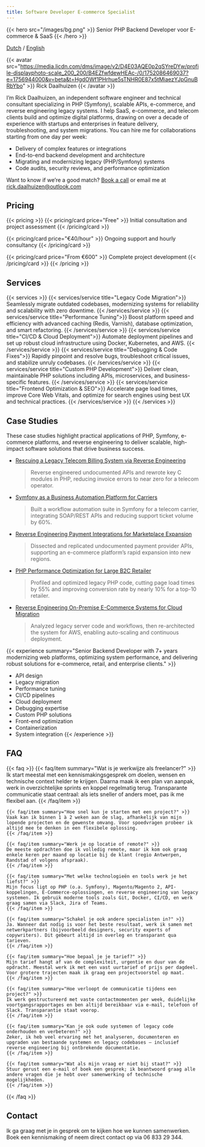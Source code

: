 ```yaml
---
title: Software Developer E-commerce Specialist
---
```


{{< hero src="/images/bg.png" >}}
Senior PHP Backend Developer voor E-commerce & SaaS
{{< /hero >}}

[Dutch]() / [English]()


{{< avatar src="https://media.licdn.com/dms/image/v2/D4E03AQE0p2qSYreDYw/profile-displayphoto-scale_200_200/B4EZfwfdewHEAc-/0/1752086469037?e=1756944000&v=beta&t=HgdOWf1PHrhue5sTNHR0E87x5tMiaezYJpGnuBRbYbo" >}}
Rick Daalhuizen
{{< /avatar >}}

I’m Rick Daalhuizen, an independent software engineer and technical consultant specializing in PHP (Symfony), scalable APIs, e-commerce, and reverse engineering legacy systems. I help SaaS, e-commerce, and telecom clients build and optimize digital platforms, drawing on over a decade of experience with startups and enterprises in feature delivery, troubleshooting, and system migrations. You can hire me for collaborations starting from one day per week:

- Delivery of complex features or integrations
- End-to-end backend development and architecture
- Migrating and modernizing legacy (PHP/Symfony) systems
- Code audits, security reviews, and performance optimization

Want to know if we’re a good match? [Book a call](https://example.com) or email me at [rick.daalhuizen@outlook.com](mailto:rick.daalhuizen@outlook.com)

## Pricing
{{< pricing >}}
  {{< pricing/card price="Free" >}}
    Initial consultation and project assessment
  {{< /pricing/card >}}
  
  {{< pricing/card price="€40/hour" >}}
    Ongoing support and hourly consultancy
  {{< /pricing/card >}}
  
  {{< pricing/card price="From €600" >}}
    Complete project development
  {{< /pricing/card >}}
{{< /pricing >}}

## Services
{{< services >}}
    {{< services/service title="Legacy Code Migration">}}
        Seamlessly migrate outdated codebases, modernizing systems for reliability and scalability with zero downtime.
    {{< /services/service >}}
    {{< services/service title="Performance Tuning">}}
        Boost platform speed and efficiency with advanced caching (Redis, Varnish), database optimization, and smart refactoring.
    {{< /services/service >}}
    {{< services/service title="CI/CD & Cloud Deployment">}}
        Automate deployment pipelines and set up robust cloud infrastructure using Docker, Kubernetes, and AWS.
    {{< /services/service >}}
    {{< services/service title="Debugging & Code Fixes">}}
        Rapidly pinpoint and resolve bugs, troubleshoot critical issues, and stabilize unruly codebases.
    {{< /services/service >}}
    {{< services/service title="Custom PHP Development">}}
        Deliver clean, maintainable PHP solutions including APIs, microservices, and business-specific features.
    {{< /services/service >}}
    {{< services/service title="Frontend Optimization & SEO">}}
        Accelerate page load times, improve Core Web Vitals, and optimize for search engines using best UX and technical practices.
    {{< /services/service >}}
{{< /services >}}

## Case Studies
These case studies highlight practical applications of PHP, Symfony, e-commerce platforms, and reverse engineering to deliver scalable, high-impact software solutions that drive business success.

- [Rescuing a Legacy Telecom Billing System via Reverse Engineering](#)
  > Reverse engineered undocumented APIs and rewrote key C modules in PHP, reducing invoice errors to near zero for a telecom operator.

- [Symfony as a Business Automation Platform for Carriers](#)
  > Built a workflow automation suite in Symfony for a telecom carrier, integrating SOAP/REST APIs and reducing support ticket volume by 60%.

- [Reverse Engineering Payment Integrations for Marketplace Expansion](#)
  > Dissected and replicated undocumented payment provider APIs, supporting an e-commerce platform’s rapid expansion into new regions.

- [PHP Performance Optimization for Large B2C Retailer](#)
  > Profiled and optimized legacy PHP code, cutting page load times by 55% and improving conversion rate by nearly 10% for a top-10 retailer.

- [Reverse Engineering On-Premise E-Commerce Systems for Cloud Migration](#)
  > Analyzed legacy server code and workflows, then re-architected the system for AWS, enabling auto-scaling and continuous deployment.

{{< experience summary="Senior Backend Developer with 7+ years modernizing web platforms, optimizing system performance, and delivering robust solutions for e-commerce, retail, and enterprise clients." >}}
- API design
- Legacy migration
- Performance tuning
- CI/CD pipelines
- Cloud deployment
- Debugging expertise
- Custom PHP solutions
- Front-end optimization
- Containerization
- System integration
{{< /experience >}}

## FAQ
{{< faq >}}
    {{< faq/item summary="Wat is je werkwijze als freelancer?" >}}
    Ik start meestal met een kennismakingsgesprek om doelen, wensen en technische context helder te krijgen. Daarna maak ik een plan van aanpak, werk in overzichtelijke sprints en koppel regelmatig terug. Transparante communicatie staat centraal: als iets sneller of anders moet, pas ik me flexibel aan.
    {{< /faq/item >}}

    {{< faq/item summary="Hoe snel kun je starten met een project?" >}}
    Vaak kan ik binnen 1 à 2 weken aan de slag, afhankelijk van mijn lopende projecten en de gewenste omvang. Voor spoedvragen probeer ik altijd mee te denken in een flexibele oplossing.
    {{< /faq/item >}}

    {{< faq/item summary="Werk je op locatie of remote?" >}}
    De meeste opdrachten doe ik volledig remote, maar ik kom ook graag enkele keren per maand op locatie bij de klant (regio Antwerpen, Randstad of volgens afspraak).
    {{< /faq/item >}}

    {{< faq/item summary="Met welke technologieën en tools werk je het liefst?" >}}
    Mijn focus ligt op PHP (o.a. Symfony), Magento/Magento 2, API-koppelingen, E-Commerce-oplossingen, en reverse engineering van legacy systemen. Ik gebruik moderne tools zoals Git, Docker, CI/CD, en werk graag samen via Slack, Jira of Teams.
    {{< /faq/item >}}

    {{< faq/item summary="Schakel je ook andere specialisten in?" >}}
    Ja. Wanneer dat nodig is voor het beste resultaat, werk ik samen met netwerkpartners (bijvoorbeeld designers, security experts of copywriters). Dit gebeurt altijd in overleg en transparant qua tarieven.
    {{< /faq/item >}}

    {{< faq/item summary="Hoe bepaal je je tarief?" >}}
    Mijn tarief hangt af van de complexiteit, urgentie en duur van de opdracht. Meestal werk ik met een vast uurtarief of prijs per dagdeel. Voor grotere trajecten maak ik graag een projectvoorstel op maat.
    {{< /faq/item >}}

    {{< faq/item summary="Hoe verloopt de communicatie tijdens een project?" >}}
    Ik werk gestructureerd met vaste contactmomenten per week, duidelijke voortgangsrapportages en ben altijd bereikbaar via e-mail, telefoon of Slack. Transparantie staat voorop.
    {{< /faq/item >}}

    {{< faq/item summary="Kan je ook oude systemen of legacy code onderhouden en verbeteren?" >}}
    Zeker, ik heb veel ervaring met het analyseren, documenteren en upgraden van bestaande systemen en legacy codebases – inclusief reverse engineering bij ontbrekende documentatie.
    {{< /faq/item >}}

    {{< faq/item summary="Wat als mijn vraag er niet bij staat?" >}}
    Stuur gerust een e-mail of boek een gesprek; ik beantwoord graag alle andere vragen die je hebt over samenwerking of technische mogelijkheden.
    {{< /faq/item >}}
{{< /faq >}}

## Contact

Ik ga graag met je in gesprek om te kijken hoe we kunnen samenwerken. Boek een kennismaking of neem direct contact op via 06 833 29 344.
